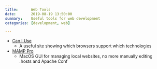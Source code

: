```yaml
---
title:      Web Tools
date:       2019-08-19 13:50:00
summary:    Useful tools for web development
categories: [development, web]

---
```


* [Can I Use](https://www.caniuse.com)
	* A useful site showing which browsers support which technologies
* [MAMP Pro](https://www.mamp.info/en/mamp-pro/)
	* MacOS GUI for managing local websites, no more manually editing .hosts and Apache Conf